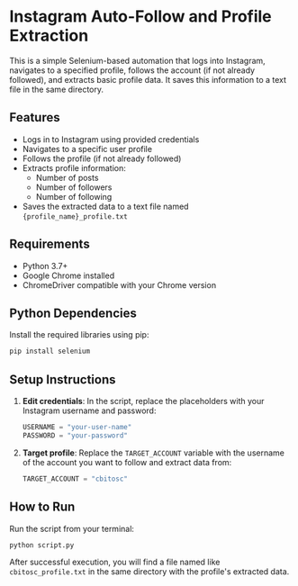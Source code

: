 # Instagram Auto-Follow and Profile Extraction

This is a simple Selenium-based automation that logs into Instagram, navigates to a specified profile, follows the account (if not already followed), and extracts basic profile data. It saves this information to a text file in the same directory.

## Features

* Logs in to Instagram using provided credentials
* Navigates to a specific user profile
* Follows the profile (if not already followed)
* Extracts profile information:
  * Number of posts
  * Number of followers
  * Number of following
* Saves the extracted data to a text file named `{profile_name}_profile.txt`

## Requirements

* Python 3.7+
* Google Chrome installed
* ChromeDriver compatible with your Chrome version

## Python Dependencies

Install the required libraries using pip:

```bash
pip install selenium
```
## Setup Instructions

1. **Edit credentials**:
   In the script, replace the placeholders with your Instagram username and password:

   ```python
   USERNAME = "your-user-name"
   PASSWORD = "your-password"
   ```

2. **Target profile**:
   Replace the `TARGET_ACCOUNT` variable with the username of the account you want to follow and extract data from:

   ```python
   TARGET_ACCOUNT = "cbitosc"
   ```

## How to Run

Run the script from your terminal:

```bash
python script.py
```

After successful execution, you will find a file named like `cbitosc_profile.txt` in the same directory with the profile's extracted data.

